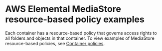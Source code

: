 # AWS Elemental MediaStore resource\-based policy examples<a name="security_iam_resource-based-policy-examples"></a>

Each container has a resource\-based policy that governs access rights to all folders and objects in that container\. To view examples of MediaStore resource\-based policies, see [Container policies](policies.md)\.